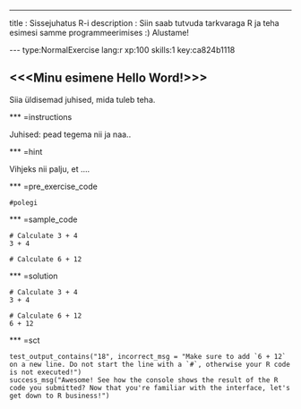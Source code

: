 ---
title       : Sissejuhatus R-i
description : Siin saab tutvuda tarkvaraga R ja teha esimesi samme programmeerimises :) Alustame!



--- type:NormalExercise lang:r xp:100 skills:1 key:ca824b1118
## <<<Minu esimene Hello Word!>>>

Siia üldisemad juhised, mida tuleb teha.

*** =instructions

Juhised: pead tegema nii ja naa..

*** =hint

Vihjeks nii palju, et ....

*** =pre_exercise_code
```{r}
#polegi
```

*** =sample_code
```{r}
# Calculate 3 + 4
3 + 4

# Calculate 6 + 12
```

*** =solution
```{r}
# Calculate 3 + 4
3 + 4

# Calculate 6 + 12
6 + 12
```

*** =sct
```{r}
test_output_contains("18", incorrect_msg = "Make sure to add `6 + 12` on a new line. Do not start the line with a `#`, otherwise your R code is not executed!")
success_msg("Awesome! See how the console shows the result of the R code you submitted? Now that you're familiar with the interface, let's get down to R business!")
```
